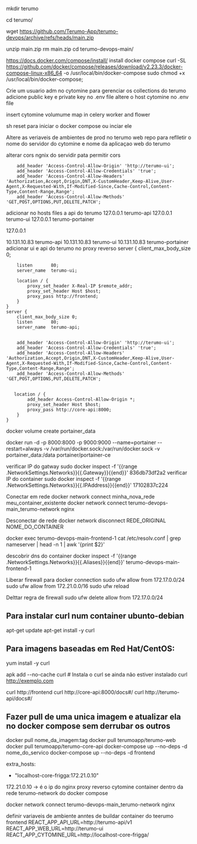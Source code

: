 mkdir terumo

cd terumo/

wget https://github.com/Terumo-App/terumo-devops/archive/refs/heads/main.zip

unzip main.zip
rm main.zip
cd terumo-devops-main/

https://docs.docker.com/compose/install/
install docker compose
curl -SL https://github.com/docker/compose/releases/download/v2.23.3/docker-compose-linux-x86_64 -o /usr/local/bin/docker-compose
sudo chmod +x /usr/local/bin/docker-compose;

Crie um usuario adm no cytomine para gerenciar os collections do terumo
adicione public key e private key no .env file
altere o host cytomine no .env file

insert cytomine volumume map in celery worker and flower

sh reset para iniciar o docker compose ou inciar ele

Altere as veriaveis de ambientes de prod no terumo web repo para reflletir o nome do servidor do cytomine e nome da aplicaçao web do terumo


alterar cors ngnix do servidir pata permitir cors


        add_header 'Access-Control-Allow-Origin' 'http://terumo-ui';
        add_header 'Access-Control-Allow-Credentials' 'true';
        add_header 'Access-Control-Allow-Headers' 'Authorization,Accept,Origin,DNT,X-CustomHeader,Keep-Alive,User-Agent,X-Requested-With,If-Modified-Since,Cache-Control,Content-Type,Content-Range,Range';
        add_header 'Access-Control-Allow-Methods' 'GET,POST,OPTIONS,PUT,DELETE,PATCH';
        

adicionar no hosts files a api do terumo
127.0.0.1 terumo-api
127.0.0.1 terumo-ui
127.0.0.1 terumo-portainer

127.0.0.1  

10.131.10.83 terumo-api
10.131.10.83 terumo-ui
10.131.10.83 terumo-portainer
adicionar ui e api do terumo no proxy reverso 
        server {
        client_max_body_size 0;

        listen       80;
        server_name  terumo-ui;

        location / {
            proxy_set_header X-Real-IP $remote_addr;
            proxy_set_header Host $host;
            proxy_pass http://frontend;
        }
    }
    server {
        client_max_body_size 0;
        listen       80;
        server_name  terumo-api;


        add_header 'Access-Control-Allow-Origin' 'http://terumo-ui';
        add_header 'Access-Control-Allow-Credentials' 'true';
        add_header 'Access-Control-Allow-Headers' 'Authorization,Accept,Origin,DNT,X-CustomHeader,Keep-Alive,User-Agent,X-Requested-With,If-Modified-Since,Cache-Control,Content-Type,Content-Range,Range';
        add_header 'Access-Control-Allow-Methods' 'GET,POST,OPTIONS,PUT,DELETE,PATCH';


       location / {
            add_header Access-Control-Allow-Origin *;
            proxy_set_header Host $host;
            proxy_pass http://core-api:8000;
        }
    }  

docker volume create portainer_data

docker run -d -p 8000:8000 -p 9000:9000 --name=portainer --restart=always -v /var/run/docker.sock:/var/run/docker.sock -v portainer_data:/data portainer/portainer-ce

verificar IP do gatway
sudo docker inspect -f '{{range .NetworkSettings.Networks}}{{.Gateway}}{{end}}' 836db73df2a2
verificar IP do container
sudo docker inspect -f '{{range .NetworkSettings.Networks}}{{.IPAddress}}{{end}}' 17102837c224

Conectar em rede
docker network connect minha_nova_rede meu_container_existente
docker network connect terumo-devops-main_terumo-network nginx

Desconectar de rede
docker network disconnect REDE_ORIGINAL NOME_DO_CONTAINER

docker exec terumo-devops-main-frontend-1 cat /etc/resolv.conf | grep nameserver | head -n 1 | awk '{print $2}'

descobrir dns do container
docker inspect -f '{{range .NetworkSettings.Networks}}{{.Aliases}}{{end}}' terumo-devops-main-frontend-1

Liberar firewall para docker connection
sudo ufw allow from 172.17.0.0/24
sudo ufw allow from 172.21.0.0/16
sudo ufw reload

Delttar regra de firewall
sudo ufw delete allow from 172.17.0.0/24



## Para instalar curl num container ubunto-debian
apt-get update
apt-get install -y curl
## Para imagens baseadas em Red Hat/CentOS:
yum install -y curl


apk add --no-cache curl  # Instala o curl se ainda não estiver instalado
curl http://exemplo.com


curl http://frontend
curl http://core-api:8000/docs#/
curl http://terumo-api/docs#/

 

## Fazer pull de uma unica imagem e atualizar ela no docker compose sem derrubar os outros
docker pull nome_da_imagem:tag
docker pull terumoapp/terumo-web
docker pull terumoapp/terumo-core-api
docker-compose up --no-deps -d nome_do_servico
docker-compose up --no-deps -d frontend


extra_hosts:
 - "localhost-core-frigga:172.21.0.10"

172.21.0.10 -> é o ip do nginx proxy reverso cytomine container dentro da rede terumo-network do docker compose


docker network connect terumo-devops-main_terumo-network nginx

definir variaveis de ambiente anntes de buildar container do teerumo frontend
REACT_APP_API_URL=http://terumo-api/v1
REACT_APP_WEB_URL=http://terumo-ui
REACT_APP_CYTOMINE_URL=http://localhost-core-frigga/